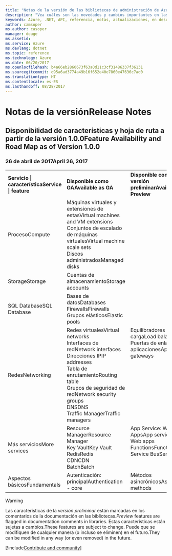 ```yaml
---
title: "Notas de la versión de las bibliotecas de administración de Azure para .NET | Microsoft Docs"
description: "Vea cuáles son las novedades y cambios importantes en las bibliotecas de administración de Azure para .NET."
keywords: Azure, .NET, API, referencia, notas, actualizaciones, en desuso
author: camsoper
ms.author: casoper
manager: douge
ms.assetid: 
ms.service: Azure
ms.devlang: dotnet
ms.topic: reference
ms.technology: Azure
ms.date: 06/20/2017
ms.openlocfilehash: b4a66eb2860673f63a0d11c3cf31486337f36131
ms.sourcegitcommit: d95a6ad3774a49b16f652e40e7860e47636c7ad0
ms.translationtype: HT
ms.contentlocale: es-ES
ms.lasthandoff: 08/28/2017
---
```

# <a name="release-notes"></a><span data-ttu-id="cc1b4-104">Notas de la versión</span><span class="sxs-lookup"><span data-stu-id="cc1b4-104">Release Notes</span></span> 

## <a name="feature-availability-and-road-map-as-of-version-100"></a><span data-ttu-id="cc1b4-105">Disponibilidad de características y hoja de ruta a partir de la versión 1.0.0</span><span class="sxs-lookup"><span data-stu-id="cc1b4-105">Feature Availability and Road Map as of Version 1.0.0</span></span> ##
### <a name="april-26-2017"></a><span data-ttu-id="cc1b4-106">26 de abril de 2017</span><span class="sxs-lookup"><span data-stu-id="cc1b4-106">April 26, 2017</span></span>

<table>
  <tr>
    <th align="left"><span data-ttu-id="cc1b4-107">Servicio | característica</span><span class="sxs-lookup"><span data-stu-id="cc1b4-107">Service | feature</span></span></th>
    <th align="left"><span data-ttu-id="cc1b4-108">Disponible como GA</span><span class="sxs-lookup"><span data-stu-id="cc1b4-108">Available as GA</span></span></th>
    <th align="left"><span data-ttu-id="cc1b4-109">Disponible como versión preliminar</span><span class="sxs-lookup"><span data-stu-id="cc1b4-109">Available as Preview</span></span></th>
    <th align="left"><span data-ttu-id="cc1b4-110">Próximamente</span><span class="sxs-lookup"><span data-stu-id="cc1b4-110">Coming soon</span></span></th>
  </tr>
  <tr>
    <td><span data-ttu-id="cc1b4-111">Proceso</span><span class="sxs-lookup"><span data-stu-id="cc1b4-111">Compute</span></span></td>
    <td><span data-ttu-id="cc1b4-112">Máquinas virtuales y extensiones de estas</span><span class="sxs-lookup"><span data-stu-id="cc1b4-112">Virtual machines and VM extensions</span></span><br><span data-ttu-id="cc1b4-113">Conjuntos de escalado de máquinas virtuales</span><span class="sxs-lookup"><span data-stu-id="cc1b4-113">Virtual machine scale sets</span></span><br><span data-ttu-id="cc1b4-114">Discos administrados</span><span class="sxs-lookup"><span data-stu-id="cc1b4-114">Managed disks</span></span></td>
    <td></td>
    <td valign="top"><span data-ttu-id="cc1b4-115">Instancias de Azure Container Service</span><span class="sxs-lookup"><span data-stu-id="cc1b4-115">Azure container services</span></span><br><span data-ttu-id="cc1b4-116">Azure Container Registry</span><span class="sxs-lookup"><span data-stu-id="cc1b4-116">Azure container registry</span></span></td>
  </tr>
  <tr>
    <td><span data-ttu-id="cc1b4-117">Storage</span><span class="sxs-lookup"><span data-stu-id="cc1b4-117">Storage</span></span></td>
    <td><span data-ttu-id="cc1b4-118">Cuentas de almacenamiento</span><span class="sxs-lookup"><span data-stu-id="cc1b4-118">Storage accounts</span></span></td>
    <td></td>
    <td><span data-ttu-id="cc1b4-119">Cifrado</span><span class="sxs-lookup"><span data-stu-id="cc1b4-119">Encryption</span></span></td>
  </tr>
  <tr>
    <td><span data-ttu-id="cc1b4-120">SQL Database</span><span class="sxs-lookup"><span data-stu-id="cc1b4-120">SQL Database</span></span></td>
    <td><span data-ttu-id="cc1b4-121">Bases de datos</span><span class="sxs-lookup"><span data-stu-id="cc1b4-121">Databases</span></span><br><span data-ttu-id="cc1b4-122">Firewalls</span><span class="sxs-lookup"><span data-stu-id="cc1b4-122">Firewalls</span></span><br><span data-ttu-id="cc1b4-123">Grupos elásticos</span><span class="sxs-lookup"><span data-stu-id="cc1b4-123">Elastic pools</span></span></td>
    <td></td>
    <td valign="top"></td>
  </tr>
  <tr>
    <td><span data-ttu-id="cc1b4-124">Redes</span><span class="sxs-lookup"><span data-stu-id="cc1b4-124">Networking</span></span></td>
    <td><span data-ttu-id="cc1b4-125">Redes virtuales</span><span class="sxs-lookup"><span data-stu-id="cc1b4-125">Virtual networks</span></span><br><span data-ttu-id="cc1b4-126">Interfaces de red</span><span class="sxs-lookup"><span data-stu-id="cc1b4-126">Network interfaces</span></span><br><span data-ttu-id="cc1b4-127">Direcciones IP</span><span class="sxs-lookup"><span data-stu-id="cc1b4-127">IP addresses</span></span><br><span data-ttu-id="cc1b4-128">Tabla de enrutamiento</span><span class="sxs-lookup"><span data-stu-id="cc1b4-128">Routing table</span></span><br><span data-ttu-id="cc1b4-129">Grupos de seguridad de red</span><span class="sxs-lookup"><span data-stu-id="cc1b4-129">Network security groups</span></span><br><span data-ttu-id="cc1b4-130">DNS</span><span class="sxs-lookup"><span data-stu-id="cc1b4-130">DNS</span></span><br><span data-ttu-id="cc1b4-131">Traffic Manager</span><span class="sxs-lookup"><span data-stu-id="cc1b4-131">Traffic managers</span></span></td>
    <td valign="top"><span data-ttu-id="cc1b4-132">Equilibradores de carga</span><span class="sxs-lookup"><span data-stu-id="cc1b4-132">Load balancers</span></span><br><span data-ttu-id="cc1b4-133">Puertas de enlace de aplicaciones</span><span class="sxs-lookup"><span data-stu-id="cc1b4-133">Application gateways</span></span></td>
    <td valign="top"></td>
  </tr>
  <tr>
    <td><span data-ttu-id="cc1b4-134">Más servicios</span><span class="sxs-lookup"><span data-stu-id="cc1b4-134">More services</span></span></td>
    <td><span data-ttu-id="cc1b4-135">Resource Manager</span><span class="sxs-lookup"><span data-stu-id="cc1b4-135">Resource Manager</span></span><br><span data-ttu-id="cc1b4-136">Key Vault</span><span class="sxs-lookup"><span data-stu-id="cc1b4-136">Key Vault</span></span><br><span data-ttu-id="cc1b4-137">Redis</span><span class="sxs-lookup"><span data-stu-id="cc1b4-137">Redis</span></span><br><span data-ttu-id="cc1b4-138">CDN</span><span class="sxs-lookup"><span data-stu-id="cc1b4-138">CDN</span></span><br><span data-ttu-id="cc1b4-139">Batch</span><span class="sxs-lookup"><span data-stu-id="cc1b4-139">Batch</span></span></td>
    <td valign="top"><span data-ttu-id="cc1b4-140">App Service: Web Apps</span><span class="sxs-lookup"><span data-stu-id="cc1b4-140">App service - Web apps</span></span><br><span data-ttu-id="cc1b4-141">Functions</span><span class="sxs-lookup"><span data-stu-id="cc1b4-141">Functions</span></span><br><span data-ttu-id="cc1b4-142">Service Bus</span><span class="sxs-lookup"><span data-stu-id="cc1b4-142">Service bus</span></span></td>
    <td valign="top"><span data-ttu-id="cc1b4-143">Supervisión</span><span class="sxs-lookup"><span data-stu-id="cc1b4-143">Monitor</span></span><br><span data-ttu-id="cc1b4-144">Graph RBAC</span><span class="sxs-lookup"><span data-stu-id="cc1b4-144">Graph RBAC</span></span><br><span data-ttu-id="cc1b4-145">DocumentDB</span><span class="sxs-lookup"><span data-stu-id="cc1b4-145">DocumentDB</span></span><br><span data-ttu-id="cc1b4-146">Scheduler</span><span class="sxs-lookup"><span data-stu-id="cc1b4-146">Scheduler</span></span></td>
  </tr>
  <tr>
    <td><span data-ttu-id="cc1b4-147">Aspectos básicos</span><span class="sxs-lookup"><span data-stu-id="cc1b4-147">Fundamentals</span></span></td>
    <td><span data-ttu-id="cc1b4-148">Autenticación: principal</span><span class="sxs-lookup"><span data-stu-id="cc1b4-148">Authentication - core</span></span></td>
    <td><span data-ttu-id="cc1b4-149">Métodos asincrónicos</span><span class="sxs-lookup"><span data-stu-id="cc1b4-149">Async methods</span></span></td>
    <td valign="top"></td>
  </tr>
</table>

> [!WARNING] 
> <span data-ttu-id="cc1b4-150">Las características de la *versión preliminar* están marcadas en los comentarios de la documentación en las bibliotecas.</span><span class="sxs-lookup"><span data-stu-id="cc1b4-150">*Preview* features are flagged in documentation comments in libraries.</span></span> <span data-ttu-id="cc1b4-151">Estas características están sujetas a cambios.</span><span class="sxs-lookup"><span data-stu-id="cc1b4-151">These features are subject to change.</span></span> <span data-ttu-id="cc1b4-152">Puede que se modifiquen de cualquier manera (o incluso se eliminen) en el futuro.</span><span class="sxs-lookup"><span data-stu-id="cc1b4-152">They can be modified in any way (or even removed) in the future.</span></span>

[!include[Contribute and community](includes/contribute.md)]
